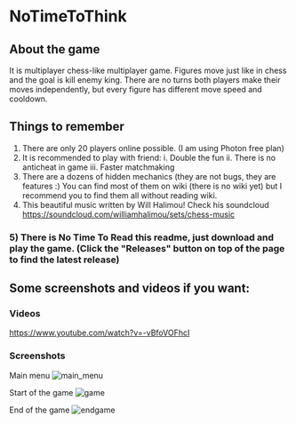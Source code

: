 # NoTimeToThink
## About the game
It is multiplayer chess-like multiplayer game. Figures move just like in chess and the goal is kill enemy king. There are no turns both players make their moves independently, but every figure has different move speed and cooldown.

## Things to remember
1) There are only 20 players online possible. (I am using Photon free plan)
2) It is recommended to play with friend:
   i. Double the fun
   ii. There is no anticheat in game
   iii. Faster matchmaking
3) There are a dozens of hidden mechanics (they are not bugs, they are features :)  You can find most of them on wiki (there is no wiki yet) but I recommend you to find them all without reading wiki.
4) This beautiful music written by Will Halimou! Check his soundcloud https://soundcloud.com/williamhalimou/sets/chess-music

### 5) There is No Time To Read this readme, just download and play the game. (Click the "Releases" button on top of the page to find the latest release)

## Some screenshots and videos if you want: 
### Videos

https://www.youtube.com/watch?v=-vBfoVOFhcI

### Screenshots
Main menu
![main_menu](https://i.imgur.com/nO7FYgM.png)

Start of the game
![game](https://i.imgur.com/HFLwewj.png)

End of the game
![endgame](https://i.imgur.com/BteEoX7.png)


